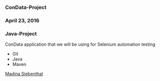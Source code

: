### ConData-Project

### April 23, 2016

### Java-Project

ConData application that we will be using for Selenium automation testing

* Git
* Java
* Maven

[Madina Siebenthal](http://sqasolution.com) 
